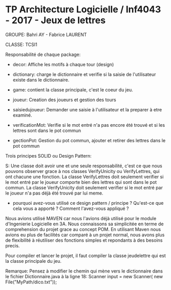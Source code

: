# TP Architecture Logicielle / Inf4043 - 2017 - Jeux de lettres

 GROUPE:	Bahri AY  -  Fabrice LAURENT
 
 
 CLASSE:	TCSI1
 
 
Responsabilité de chaque package:

- decor: Affiche les motifs à chaque tour (design)

- dictionary: charge le dictionnaire et verifie si la saisie de l'utilisateur
			  existe dans le dictionnaire.

- game: contient la classe principale, c'est le coeur du jeu.

- joueur: Creation des joueurs et gestion des tours

- saisiedujoueur: Demander une saisie à l'utilisateur et la preparer à etre examiné.

- verificationMot: Verifie si le mot entré n'a pas encore été trouvé 
					et si les lettres sont dans le pot commun

- gectionPot: Gestion du pot commun, ajouter et retirer des lettres dans le pot commun



Trois principes SOLID ou Design Pattern:

S: Une classe doit avoir une et une seule responsabilité, c'est ce que nous pouvons observer grace à nos classes VerifyUnicity ou VerifyLettres, qui ont chacune une fonction.
	La classe VerifyLettres doit seulement verifier si le mot entré par le joueur comporte bien des lettres qui sont dans le pot commun.
	La classe VerifyUnicity doit seulement verifier si le mot entré par le joueur n'a pas déjà été trouvé par lui meme.
	
  - pourquoi avez-vous utilisé ce design pattern / principe ? Qu'est-ce que cela vous a apporté ? Comment l'avez-vous appliqué ? 
  
  Nous avions utilisé MAVEN car nous l'avions déjà utilisé pour le module d'Ingenierie Logicielle en 3A.
  Nous connaissons sa simplicitée en terme de comprehension du projet grace au concept POM.
  En utilisant Maven nous avions eu plus de facilités car comparé à un projet normal, nous avons plus de flexibilité à réutiliser des fonctions simples et repondants à des besoins precis. 
  
Pour compiler et lancer le projet, il faut compiler la classe jeudelettre qui est la classe principale du jeu.

Remarque: Pensez à modifier le chemin qui mène vers le dictionnaire dans le fichier Dictionnaire.java à la ligne 18:
Scanner input = new Scanner( new File("MyPath/dico.txt"));



